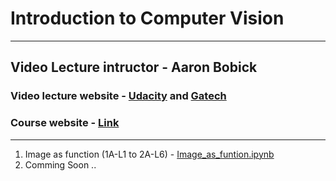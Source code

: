 # Introduction to Computer Vision 
***
## Video Lecture intructor - 	Aaron Bobick
### Video lecture website - [Udacity](https://classroom.udacity.com/courses/ud810) and [Gatech](https://omscs.gatech.edu/cs-6476-computer-vision-course-videos)
### Course website - [Link](https://omscs.gatech.edu/cs-6476-computer-vision-course-videos)
***
1. Image as function (1A-L1 to 2A-L6) - [Image_as_funtion.ipynb](https://github.com/mohdahmad242/Introduction-to-Computer-Vision/blob/main/lecture_notebooks/Image_as_funtion.ipynb)
2. Comming Soon ..
